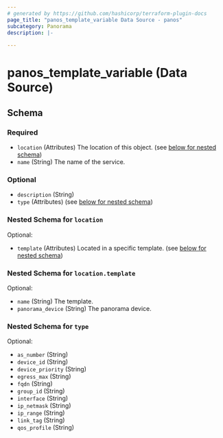 ```yaml
---
# generated by https://github.com/hashicorp/terraform-plugin-docs
page_title: "panos_template_variable Data Source - panos"
subcategory: Panorama
description: |-
  
---
```


# panos_template_variable (Data Source)





<!-- schema generated by tfplugindocs -->
## Schema

### Required

- `location` (Attributes) The location of this object. (see [below for nested schema](#nestedatt--location))
- `name` (String) The name of the service.

### Optional

- `description` (String)
- `type` (Attributes) (see [below for nested schema](#nestedatt--type))

<a id="nestedatt--location"></a>
### Nested Schema for `location`

Optional:

- `template` (Attributes) Located in a specific template. (see [below for nested schema](#nestedatt--location--template))

<a id="nestedatt--location--template"></a>
### Nested Schema for `location.template`

Optional:

- `name` (String) The template.
- `panorama_device` (String) The panorama device.



<a id="nestedatt--type"></a>
### Nested Schema for `type`

Optional:

- `as_number` (String)
- `device_id` (String)
- `device_priority` (String)
- `egress_max` (String)
- `fqdn` (String)
- `group_id` (String)
- `interface` (String)
- `ip_netmask` (String)
- `ip_range` (String)
- `link_tag` (String)
- `qos_profile` (String)